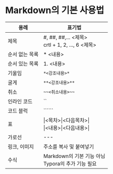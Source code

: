 # Markdown의 기본 사용법

| 용례           | 표기법                                                  |
| -------------- | ------------------------------------------------------- |
| 제목           | #, ##, ##,... <제목><br />crtl + 1, 2, ..., 6 <제목>    |
| 순서 없는 목록 | * <내용>                                                |
| 순서 있는 목록 | 1. <내용>                                               |
| 기울임         | `*<강조내용>*`                                          |
| 굴게           | `**<강조내용>**`                                        |
| 취소           | `~~<취소내용>~~`                                        |
| 인라인 코드    | ``                                                      |
| 코드 블럭      | ``````                                                  |
| 표             | \|<목차>\|<다음목차>\|<br />\|<내용>\|<다음내용>\|      |
| 가로선         | ---                                                     |
| 링크, 이미지   | 주소를 복사 및 붙여넣기                                 |
| 수식           | Markdown의  기본 기능 아님<br />Typora의 추가 기능 필요 |

